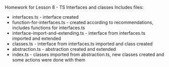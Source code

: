 Homework for Lesson 8 - TS Interfaces and classes
Includes files:
- interfaces.ts - interface created
- function-for-interfaces.ts - created according to recommendations, includes functions for interfaces.ts
- interface-import-and-extending.ts - interface from interfaces.ts imported and extended
- classes.ts - interface from interfaces.ts imported and class created
- abstraction.ts - abstraction created and extended
- index.ts - classes imported from abstraction.ts, new classes created and some actions were done with them